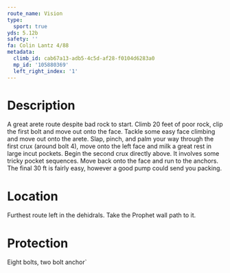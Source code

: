 ```yaml
---
route_name: Vision
type:
  sport: true
yds: 5.12b
safety: ''
fa: Colin Lantz 4/88
metadata:
  climb_id: cab67a13-adb5-4c5d-af28-f0104d6283a0
  mp_id: '105880369'
  left_right_index: '1'
---
```

# Description
A great arete route despite bad rock to start. Climb 20 feet of poor rock, clip the first bolt and move out onto the face. Tackle some easy face climbing and move out onto the arete. Slap, pinch, and palm your way through the first crux (around bolt 4), move onto the left face and milk a great rest in large incut pockets. Begin the second crux directly above. It involves some tricky pocket sequences. Move back onto the face and run to the anchors. The final 30 ft is fairly easy, however a good pump could send you packing.

# Location
Furthest route left in the dehidrals. Take the Prophet wall path to it.

# Protection
Eight bolts, two bolt anchor`
